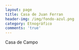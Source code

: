 ```yaml
---
layout: page
title: Casa de Juan Ferran
header-img: /img/fondo-azul.png
category: Etnográfico
comments: 'true'
---
```



Casa de Campo
